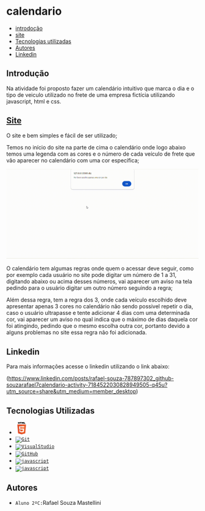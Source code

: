 # calendario

* [introdoção](#introducao)
* [site](#site)
* [Tecnologias utilizadas](#tecnologias-utilizadas)
* [Autores](#autores)
* [Linkedin](#linkedin)

## Introdução
 Na atividade foi proposto fazer um calendário intuitivo que marca o dia e o tipo de veiculo utilizado no frete de uma empresa fictícia utilizando javascript, html e css.
 
## [Site](/index.html)
O site e bem simples e fácil de ser utilizado;

Temos no início do site na parte de cima o calendário onde logo abaixo temos uma legenda com as cores e o número de cada veículo de frete que vão aparecer no calendário com uma cor específica;

![Site](img/Site-do-caminhao.gif)

O calendário tem algumas regras onde quem o acessar deve seguir, como por exemplo cada usuário no site pode digitar um número de 1 a 31, digitando abaixo ou acima desses números, vai aparecer um aviso na tela pedindo para o usuário digitar um outro número seguindo a regra;

Além dessa regra, tem a regra dos 3, onde cada veículo escolhido deve apresentar apenas 3 cores no calendário  não sendo possivel repetir o dia, caso o usuário ultrapasse e tente adicionar 4 dias com uma determinada cor, vai aparecer um aviso no qual indica que o máximo de dias daquela cor foi atingindo, pedindo que o mesmo escolha outra cor, portanto devido a alguns problemas no site essa regra não foi adicionada.

## Linkedin
Para mais informações acesse o linkedin utilizando o link abaixo:

(https://www.linkedin.com/posts/rafael-souza-787897302_github-souzarafael7calendario-activity-7184522030828949505-q45u?utm_source=share&utm_medium=member_desktop)
## Tecnologias Utilizadas
* [<code><img height="32" src="https://raw.githubusercontent.com/github/explore/80688e429a7d4ef2fca1e82350fe8e3517d3494d/topics/html/html.png" alt="HTML5"/></code>](https://developer.mozilla.org/pt-BR/docs/Web/HTML)
* [<code><img height="32" src="https://www.malwarebytes.com/wp-content/uploads/sites/2/2023/01/asset_upload_file97293_255583.jpg" alt="Git"/></code>](https://git-scm.com/)
* [<code><img height="32" src="https://img.shields.io/badge/VSCode-0078D4?style=for-the-badge&logo=visual%20studio%20code&logoColor=white" alt="VisualStudio"/></code>](https://code.visualstudio.com/)
* [<code><img height="32" src="https://img.shields.io/badge/GitHub-100000?style=for-the-badge&logo=github&logoColor=white" alt="GitHub"/></code>](https://github.com/)
* [<code><img height="32" src="https://upload.wikimedia.org/wikipedia/commons/thumb/9/99/Unofficial_JavaScript_logo_2.svg/1200px-Unofficial_JavaScript_logo_2.svg.png" alt="javascript"/></code>](https://developer.mozilla.org/pt-BR/docs/Web/JavaScript)
* [<code><img height="32" src="https://encrypted-tbn0.gstatic.com/images?q=tbn:ANd9GcToQ3wKVgMMGYgjU1sXPgOnkGjr2TizNHLlSCjNBGZZbg&s" alt="javascript"/></code>](https://www.linkedin.com/help/linkedin/answer/a550406/o-que-e-o-linkedin-e-como-posso-usa-lo-?lang=pt#:~:text=Voc%C3%AA%20pode%20usar%20o%20LinkedIn%20para%20pesquisar%20empresas%20e%20entrar,que%20est%C3%A1%20aberto%20a%20oportunidades.)

## Autores
* ``Aluno 2ºC:``Rafael Souza Mastellini